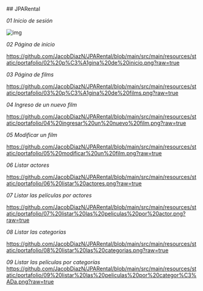 ##   J P A R e n t a l 

*01 Inicio de sesión*

![img](src/main/resources/static/portafolio/01%20inicio%20de%20sesi%C3%B3n.png)

*02 Página de inicio*

https://github.com/JacobDiazN/JPARental/blob/main/src/main/resources/static/portafolio/02%20p%C3%A1gina%20de%20inicio.png?raw=true

*03 Página de films*

https://github.com/JacobDiazN/JPARental/blob/main/src/main/resources/static/portafolio/03%20p%C3%A1gina%20de%20films.png?raw=true

*04 Ingreso de un nuevo film*

https://github.com/JacobDiazN/JPARental/blob/main/src/main/resources/static/portafolio/04%20ingresar%20un%20nuevo%20film.png?raw=true

*05 Modificar un film*

https://github.com/JacobDiazN/JPARental/blob/main/src/main/resources/static/portafolio/05%20modificar%20un%20film.png?raw=true

*06 Listar actores*

https://github.com/JacobDiazN/JPARental/blob/main/src/main/resources/static/portafolio/06%20listar%20actores.png?raw=true

*07 Listar las películas por actores*

https://github.com/JacobDiazN/JPARental/blob/main/src/main/resources/static/portafolio/07%20listar%20las%20peliculas%20por%20actor.png?raw=true

*08 Listar las categorías*

https://github.com/JacobDiazN/JPARental/blob/main/src/main/resources/static/portafolio/08%20listar%20las%20categorias.png?raw=true

*09 Listar las películas por categorías*
 
https://github.com/JacobDiazN/JPARental/blob/main/src/main/resources/static/portafolio/09%20listar%20las%20peliculas%20por%20categor%C3%ADa.png?raw=true
